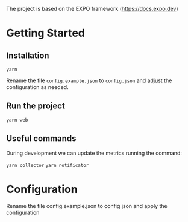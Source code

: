 The project is based on the EXPO framework (https://docs.expo.dev)

# Getting Started

## Installation

`yarn`

Rename the file `config.example.json` to `config.json` and adjust the configuration as needed.

## Run the project

`yarn web`

## Useful commands

During development we can update the metrics running the command:

`yarn collector`
`yarn notificator`

# Configuration

Rename the file config.example.json to config.json and apply the configuration
